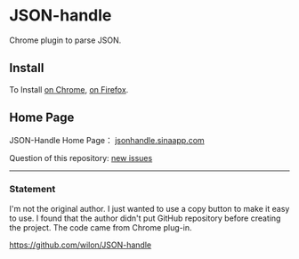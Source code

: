 # JSON-handle
Chrome plugin to parse JSON.

## Install
To Install [on Chrome](https://chrome.google.com/webstore/detail/json-handle/iahnhfdhidomcpggpaimmmahffihkfnj), [on Firefox](https://addons.mozilla.org/en-US/firefox/addon/JSON-handle/).

## Home Page

JSON-Handle Home Page：  [jsonhandle.sinaapp.com](http://jsonhandle.sinaapp.com/)

Question of this repository:  [new issues](https://github.com/wilon/JSON-handle/issues/new)

------
### Statement
I'm not the original author. I just wanted to use a copy button to make it easy to use. I found that the author didn't put GitHub repository before creating the project. The code came from Chrome plug-in.


https://github.com/wilon/JSON-handle


